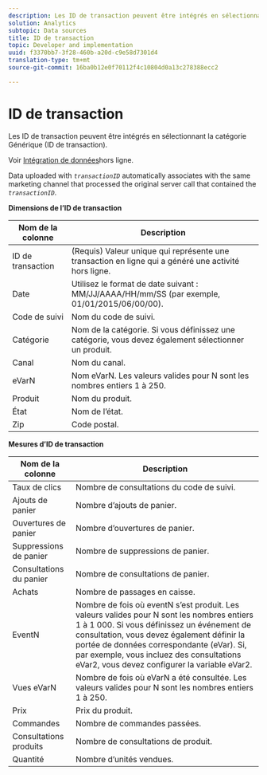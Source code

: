 ```yaml
---
description: Les ID de transaction peuvent être intégrés en sélectionnant la catégorie Générique (ID de transaction).
solution: Analytics
subtopic: Data sources
title: ID de transaction
topic: Developer and implementation
uuid: f3370bb7-3f28-460b-a20d-c9e58d7301d4
translation-type: tm+mt
source-git-commit: 16ba0b12e0f70112f4c10804d0a13c278388ecc2

---
```



# ID de transaction

Les ID de transaction peuvent être intégrés en sélectionnant la catégorie Générique (ID de transaction).

Voir [Intégration de données](/help/import/c-data-sources/datasrc-integrating-offline-data.md)hors ligne.

Data uploaded with *`transactionID`* automatically associates with the same marketing channel that processed the original server call that contained the *`transactionID`*.

**Dimensions de l’ID de transaction**

| Nom de la colonne | Description |
|--- |--- |
| ID de transaction | (Requis) Valeur unique qui représente une transaction en ligne qui a généré une activité hors ligne. |
| Date | Utilisez le format de date suivant : MM/JJ/AAAA/HH/mm/SS (par exemple, 01/01/2015/06/00/00). |
| Code de suivi | Nom du code de suivi. |
| Catégorie | Nom de la catégorie.  Si vous définissez une catégorie, vous devez également sélectionner un produit. |
| Canal | Nom du canal. |
| eVarN | Nom eVarN. Les valeurs valides pour N sont les nombres entiers 1 à 250. |
| Produit | Nom du produit. |
| État | Nom de l’état. |
| Zip | Code postal. |

<p class="head"> <b>Mesures d’ID de transaction</b> </p>



| Nom de la colonne | Description |
|--- |--- |
| Taux de clics | Nombre de consultations du code de suivi. |
| Ajouts de panier | Nombre d’ajouts de panier. |
| Ouvertures de panier | Nombre d’ouvertures de panier. |
| Suppressions de panier | Nombre de suppressions de panier. |
| Consultations du panier | Nombre de consultations de panier. |
| Achats | Nombre de passages en caisse. |
| EventN | Nombre de fois où eventN s’est produit. Les valeurs valides pour N sont les nombres entiers 1 à 1 000.  Si vous définissez un événement de consultation, vous devez également définir la portée de données correspondante (eVar). Si, par exemple, vous incluez des consultations eVar2, vous devez configurer la variable eVar2. |
| Vues eVarN | Nombre de fois où eVarN a été consultée. Les valeurs valides pour N sont les nombres entiers 1 à 250. |
| Prix | Prix du produit. |
| Commandes | Nombre de commandes passées. |
| Consultations produits | Nombre de consultations de produit. |
| Quantité | Nombre d’unités vendues. |
